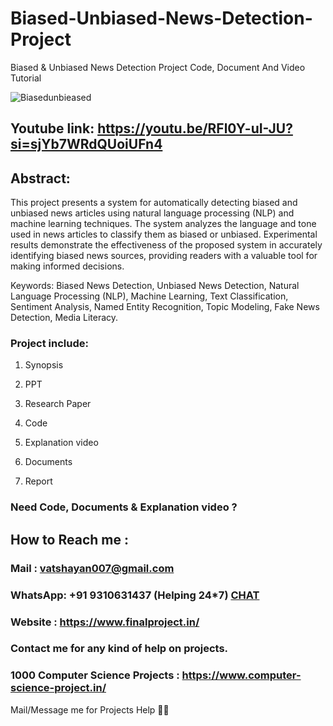 # Biased-Unbiased-News-Detection-Project
Biased & Unbiased News Detection Project Code, Document And Video Tutorial

![Biasedunbieased](https://github.com/user-attachments/assets/a074d5cc-9969-4895-901e-41f6bdc2ba9d)

## Youtube link: https://youtu.be/RFl0Y-uI-JU?si=sjYb7WRdQUoiUFn4

## Abstract:
This project presents a system for automatically detecting biased and unbiased news articles using natural language processing (NLP) and machine learning techniques. The system analyzes the language and tone used in news articles to classify them as biased or unbiased. Experimental results demonstrate the effectiveness of the proposed system in accurately identifying biased news sources, providing readers with a valuable tool for making informed decisions.

Keywords:
Biased News Detection, Unbiased News Detection, Natural Language Processing (NLP), Machine Learning, Text Classification, Sentiment Analysis, Named Entity Recognition, Topic Modeling, Fake News Detection, Media Literacy.

### Project include: 

1. Synopsis

2. PPT

3. Research Paper


4. Code

5. Explanation video

6. Documents

7. Report


### Need Code, Documents & Explanation video ? 

## How to Reach me :

### Mail : vatshayan007@gmail.com 

### WhatsApp: +91 9310631437 (Helping 24*7) **[CHAT](https://wa.me/message/CHWN2AHCPMAZK1)** 

### Website : https://www.finalproject.in/

### Contact me for any kind of help on projects.
### 1000 Computer Science Projects : https://www.computer-science-project.in/


Mail/Message me for Projects Help 🙏🏻
